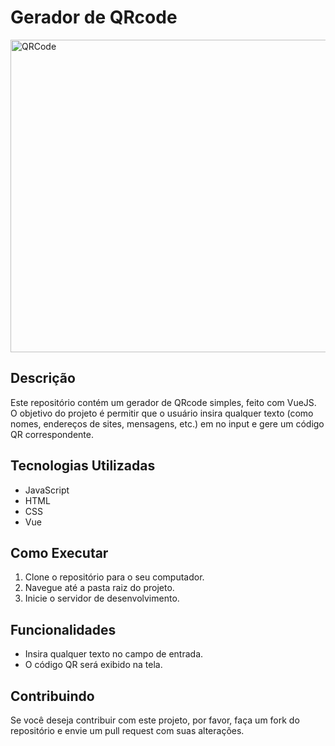 # Gerador de QRcode

<img src="assets/img/QRCode" alt="QRCode" style="width: 600px; height: 500px;">

## Descrição

Este repositório contém um gerador de QRcode simples, feito com VueJS. O objetivo do projeto é permitir que o usuário insira qualquer texto (como nomes, endereços de sites, mensagens, etc.) em no input e gere um código QR correspondente.

## Tecnologias Utilizadas

- JavaScript
- HTML
- CSS
- Vue

## Como Executar

1. Clone o repositório para o seu computador.
2. Navegue até a pasta raiz do projeto.
3. Inicie o servidor de desenvolvimento.

## Funcionalidades

- Insira qualquer texto no campo de entrada.
- O código QR será exibido na tela.

## Contribuindo

Se você deseja contribuir com este projeto, por favor, faça um fork do repositório e envie um pull request com suas alterações.
